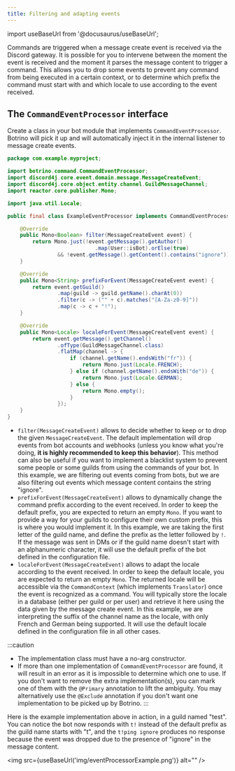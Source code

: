 ```yaml
---
title: Filtering and adapting events
---
```


import useBaseUrl from '@docusaurus/useBaseUrl';

Commands are triggered when a message create event is received via the Discord gateway. It is possible for you to intervene between the moment the event is received and the moment it parses the message content to trigger a command. This allows you to drop some events to prevent any command from being executed in a certain context, or to determine which prefix the command must start with and which locale to use according to the event received.

## The `CommandEventProcessor` interface

Create a class in your bot module that implements `CommandEventProcessor`. Botrino will pick it up and will automatically inject it in the internal listener to message create events.

```java
package com.example.myproject;

import botrino.command.CommandEventProcessor;
import discord4j.core.event.domain.message.MessageCreateEvent;
import discord4j.core.object.entity.channel.GuildMessageChannel;
import reactor.core.publisher.Mono;

import java.util.Locale;

public final class ExampleEventProcessor implements CommandEventProcessor {

    @Override
    public Mono<Boolean> filter(MessageCreateEvent event) {
        return Mono.just(!event.getMessage().getAuthor()
                            .map(User::isBot).orElse(true)
                && !event.getMessage().getContent().contains("ignore"));
    }

    @Override
    public Mono<String> prefixForEvent(MessageCreateEvent event) {
        return event.getGuild()
                .map(guild -> guild.getName().charAt(0))
                .filter(c -> ("" + c).matches("[A-Za-z0-9]"))
                .map(c -> c + "!");
    }

    @Override
    public Mono<Locale> localeForEvent(MessageCreateEvent event) {
        return event.getMessage().getChannel()
                .ofType(GuildMessageChannel.class)
                .flatMap(channel -> {
                    if (channel.getName().endsWith("fr")) {
                        return Mono.just(Locale.FRENCH);
                    } else if (channel.getName().endsWith("de")) {
                        return Mono.just(Locale.GERMAN);
                    } else {
                        return Mono.empty();
                    }
                });
    }
}
```

* `filter(MessageCreateEvent)` allows to decide whether to keep or to drop the given `MessageCreateEvent`. The default implementation will drop events from bot accounts and webhooks (unless you know what you're doing, **it is highly recommended to keep this behavior**). This method can also be useful if you want to implement a blacklist system to prevent some people or some guilds from using the commands of your bot. In this example, we are filtering out events coming from bots, but we are also filtering out events which message content contains the string "ignore".
* `prefixForEvent(MessageCreateEvent)` allows to dynamically change the command prefix according to the event received. In order to keep the default prefix, you are expected to return an empty `Mono`. If you want to provide a way for your guilds to configure their own custom prefix, this is where you would implement it. In this example, we are taking the first letter of the guild name, and define the prefix as the letter followed by `!`. If the message was sent in DMs or if the guild name doesn't start with an alphanumeric character, it will use the default prefix of the bot defined in the configuration file.
* `localeForEvent(MessageCreateEvent)` allows to adapt the locale according to the event received. In order to keep the default locale, you are expected to return an empty `Mono`. The returned locale will be accessible via the `CommandContext` (which implements `Translator`) once the event is recognized as a command. You will typically store the locale in a database (either per guild or per user) and retrieve it here using the data given by the message create event. In this example, we are interpreting the suffix of the channel name as the locale, with only French and German being supported. It will use the default locale defined in the configuration file in all other cases.

:::caution
* The implementation class must have a no-arg constructor.
* If more than one implementation of `CommandEventProcessor` are found, it will result in an error as it is impossible to determine which one to use. If you don't want to remove the extra implementation(s), you can mark one of them with the `@Primary` annotation to lift the ambiguity. You may alternatively use the `@Exclude` annotation if you don't want one implementation to be picked up by Botrino.
:::

Here is the example implementation above in action, in a guild named "test". You can notice the bot now responds with `t!` instead of the default prefix as the guild name starts with "t", and the `t!ping ignore` produces no response because the event was dropped due to the presence of "ignore" in the message content.

<img src={useBaseUrl('img/eventProcessorExample.png')} alt="" />
